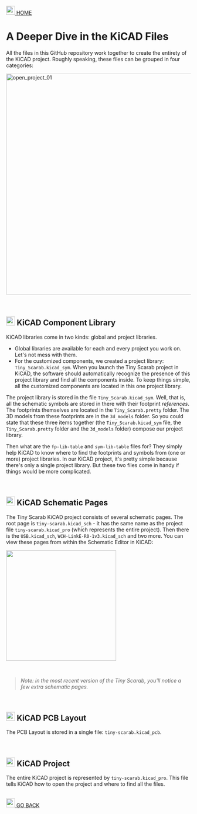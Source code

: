 <a href="../README.md"><img width="24" src="https://github.com/Embeetle/tiny-scarab/assets/19362684/640d8577-87b5-481d-8511-f9ecea8db5e7"> HOME</a>

# A Deeper Dive in the KiCAD Files

All the files in this GitHub repository work together to create the entirety of the KiCAD project. Roughly speaking, these files can be grouped in four categories:

<img width="600" alt="open_project_01" src="https://github.com/Embeetle/tiny-scarab/assets/19362684/c994d7d8-85a9-4e37-97d9-607ed6dfa8d6">

&nbsp;<br>
## <img width="24" src="https://github.com/Embeetle/tiny-scarab/assets/19362684/9bca8022-6bff-431c-b7eb-bea506ce30f7"> KiCAD Component Library

KiCAD libraries come in two kinds: global and project libraries.
 - Global libraries are available for each and every project you work on. Let's not mess with them.
  - For the customized components, we created a project library: `Tiny_Scarab.kicad_sym`. When you launch the Tiny Scarab project in KiCAD, the software should automatically recognize the presence of this project library and find all the components inside. To keep things simple, all the customized components are located in this one project library.

The project library is stored in the file `Tiny_Scarab.kicad_sym`. Well, that is, all the schematic symbols are stored in there with their footprint *references*. The footprints themselves are located in the `Tiny_Scarab.pretty` folder. The 3D models from these footprints are in the `3d_models` folder. So you could state that these three items together (the `Tiny_Scarab.kicad_sym` file, the `Tiny_Scarab.pretty` folder and the `3d_models` folder) compose our project library.

Then what are the `fp-lib-table` and `sym-lib-table` files for? They simply help KiCAD to know where to find the footprints and symbols from (one or more) project libraries. In our KiCAD project, it's pretty simple because there's only a single project library. But these two files come in handy if things would be more complicated.

&nbsp;<br>
## <img width="24" src="https://github.com/Embeetle/tiny-scarab/assets/19362684/700a40ca-2f0f-42db-b38c-136012c5b887"> KiCAD Schematic Pages

The Tiny Scarab KiCAD project consists of several schematic pages. The root page is `tiny-scarab.kicad_sch` - it has the same name as the project file `tiny-scarab.kicad_pro` (which represents the entire project). Then there is the `USB.kicad_sch`, `WCH-LinkE-R0-1v3.kicad_sch` and two more. You can view these pages from within the Schematic Editor in KiCAD:

<img width="300" src="https://github.com/Embeetle/tiny-scarab/assets/19362684/095dba98-b6cf-4477-bdc9-2030523d3563">

&nbsp;<br>
> *Note: in the most recent version of the Tiny Scarab, you'll notice a few extra schematic pages.*

&nbsp;<br>
## <img width="24" src="https://github.com/Embeetle/tiny-scarab/assets/19362684/1df25eac-82e7-4247-9bed-7e46277bb1cb"> KiCAD PCB Layout

The PCB Layout is stored in a single file: `tiny-scarab.kicad_pcb`.

&nbsp;<br>
## <img width="24" src="https://github.com/Embeetle/tiny-scarab/assets/19362684/f06540f0-08be-4fc5-86cf-60528deadd96"> KiCAD Project

The entire KiCAD project is represented by `tiny-scarab.kicad_pro`. This file tells KiCAD how to open the project and where to find all the files.

&nbsp;<br>
<a href="../README.md"><img width="24" src="https://github.com/Embeetle/tiny-scarab/assets/19362684/7eef998b-278f-46d1-8f7c-8e4333ccd19c"> GO BACK</a>
